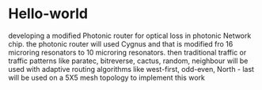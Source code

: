 # Hello-world
developing a modified Photonic router for optical loss in photonic Network chip. 
the photonic router will used Cygnus and that is modified fro 16 microring resonators to 10 microring resonators. then traditional traffic or traffic patterns like paratec, bitreverse, cactus, random, neighbour will be used with adaptive routing algorithms like west-first, odd-even, North - last  will be used on a 5X5 mesh topology to implement this work
